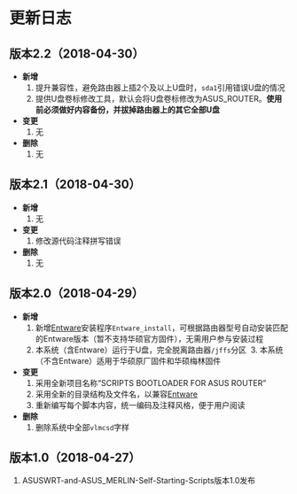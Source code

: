 # 更新日志

## 版本2.2（2018-04-30）

- **新增**
  1. 提升兼容性，避免路由器上插2个及以上U盘时，`sda1`引用错误U盘的情况
  2. 提供U盘卷标修改工具，默认会将U盘卷标修改为ASUS_ROUTER。**使用前必须做好内容备份，并拔掉路由器上的其它全部U盘**
- **变更**
  1. 无
- **删除**
  1. 无

## 版本2.1（2018-04-30）

- **新增**
  1. 无
- **变更**
  1. 修改源代码注释拼写错误
- **删除**
  1. 无

## 版本2.0（2018-04-29）

- **新增**
  1. 新增[Entware](https://github.com/Entware/Entware)安装程序`Entware_install`，可根据路由器型号自动安装匹配的Entware版本（暂不支持华硕官方固件），无需用户参与安装过程
  2. 本系统（含Entware）运行于U盘，完全脱离路由器`/jffs`分区
  3. 本系统（不含Entware）适用于华硕原厂固件和华硕梅林固件
- **变更**
  1. 采用全新项目名称“SCRIPTS BOOTLOADER FOR ASUS ROUTER”
  2. 采用全新的目录结构及文件名，以兼容[Entware](https://github.com/Entware/Entware)
  3. 重新编写每个脚本内容，统一编码及注释风格，便于用户阅读
- **删除**
  1. 删除系统中全部`vlmcsd`字样

## 版本1.0（2018-04-27）
  1. ASUSWRT-and-ASUS_MERLIN-Self-Starting-Scripts版本1.0发布
